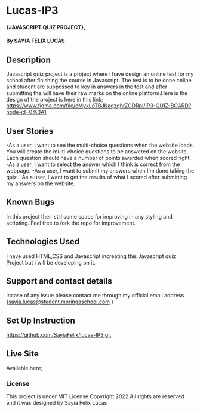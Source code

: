 # Lucas-IP3
#### {JAVASCRIPT QUIZ PROJECT},
#### By SAYIA FELIX LUCAS
## Description
Javascript quiz project is a project where i have design an online test for my school after finishing the course in Javascript. The test is to be done online and student are suppossed to key in answers in the test and after submitting the will have their raw marks on the online platform.Here is the design of the project is here in this link;
https://www.figma.com/file/cMyxLeTBJKaqzqhrZGDRpI/IP3-QUIZ-BOARD?node-id=0%3A1
## User Stories
-As a user, I want to see the multi-choice questions when the website loads. You will create the multi-choice questions to be answered on the website. Each question should have a number of points awarded when scored right.
-As a user, I want to select the answer which I think is correct from the webpage.
-As a user, I want to submit my answers when I'm done taking the quiz.
-As a user, I want to get the results of what I scored after submitting my answers on the website.  
## Known Bugs
In this project their still some space for improving in any styling and scripting. Feel free to fork the repo for improvement.
## Technologies Used
I have used HTML,CSS and Javascript increating this Javascript quiz Project but i will be developing on it.
## Support and contact details
Incase of any issue please contact me through my official email address {sayia.lucas@student.moringaschool.com }
## Set Up Instruction
https://github.com/SayiaFelix/lucas-IP3.git

## Live Site
Available here;
### License
This project is under MIT License
Copyright 2022.All rights are reserved and it was designed by Sayia Felix Lucas
  
